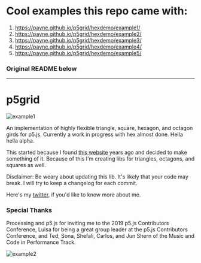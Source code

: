 # Cool examples this repo came with:
1. https://payne.github.io/p5grid/hexdemo/example1/
1. https://payne.github.io/p5grid/hexdemo/example2/
1. https://payne.github.io/p5grid/hexdemo/example3/
1. https://payne.github.io/p5grid/hexdemo/example4/
1. https://payne.github.io/p5grid/hexdemo/example5/

### Original README below

--------------

# p5grid

![example1](https://media.giphy.com/media/llPM1NyhcX5Xbd9Xec/giphy.gif)


An implementation of highly flexible triangle, square, hexagon, and octagon girds for p5.js. Currently a work in progress with hex almost done. Hella hella alpha.

This started because I found [this website](https://www.redblobgames.com/grids/hexagons/) years ago and decided to make something of it. Because of this I'm creating libs for triangles, octagons, and squares as well.

Disclaimer: Be weary about updating this lib. It's likely that your code may break. I will try to keep a changelog for each commit.

Here's my [twitter](https://twitter.com/aah_dee_), if you'd like to know more about me.

### Special Thanks
Processing and p5.js for inviting me to the 2019 p5.js Contributors Conference, Luisa for being a great group leader at the p5.js Contributors Conference, and Ted, Sona, Shefali, Carlos, and Jun Shern of the Music and Code in Performance Track.

![example2](https://media.giphy.com/media/jss6rQc2GUFi2yIujH/giphy.gif)
